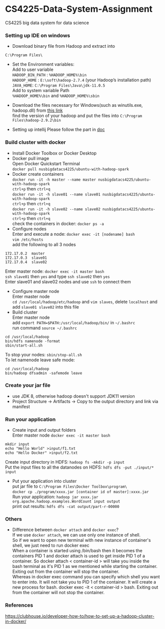 # CS4225-Data-System-Assignment
CS4225 big data system for data science

### Setting up IDE on windows
* Download binary file from Hadoop and extract into 
```
C:\Program Files\
```
* Set the Environment variables:
<br/> Add to user variable
<br/> `HADOOP_BIN_PATH` : `%HADOOP_HOME%\bin`
<br/> `HADOOP_HOME` : `E:\soft\hadoop-2.7.4` (your Hadoop’s installation path)
<br/> `JAVA_HOME`: `C:\Program Files\Java\jdk-11.0.5`
<br/> Add to system variable Path
<br/> `%HADOOP_HOME%\bin` and `%HADOOP_HOME%\sbin`

* Download the files necessary for Windows(such as winutils.exe, hadoop.dll) from [this link](https://github.com/cdarlint/winutils)
<br/> find the version of your hadoop and put the files into `C:\Program Files\hadoop-2.9.2\bin`

* Setting up intellij
Please follow the part in [doc](https://github.com/CoderStellaJ/CS4225-Data-System/blob/master/setup_IDE_win_macos_linux.docx)

### Build cluster with docker
* Install Docker Toolbox or Docker Desktop
* Docker pull image
<br/> Open Docker Quickstart Terminal
<br/> `docker pull nusbigdatacs4225/ubuntu-with-hadoop-spark`
* Docker create containers
<br/> `docker run -it -h master --name master nusbigdatacs4225/ubuntu-with-hadoop-spark`
<br/> `ctrl+p` then `ctrl+q`
<br/> `docker run -it -h slave01 --name slave01 nusbigdatacs4225/ubuntu-with-hadoop-spark`
<br/> `ctrl+p` then `ctrl+q`
<br/> `docker run -it -h slave02 --name slave02 nusbigdatacs4225/ubuntu-with-hadoop-spark`
<br/> `ctrl+p` then `ctrl+q`
<br/> check the containers in docker: `docker ps -a`
* Configure nodes
<br/> Enter and execute a node: `docker exec -it [nodename] bash`
<br/> `vim /etc/hosts` 
<br/> add the following to all 3 nodes
```
172.17.0.2	master
172.17.0.3	slave01
172.17.0.4	slave02
```
Enter master node: `docker exec -it master bash`
<br/> `ssh slave01` then `yes` and type `ssh slave02` then `yes`
<br/> Enter slave01 and slave02 nodes and use `ssh` to connect them
* Configure master node
<br/> Enter master node
<br/> `cd /usr/local/hadoop/etc/hadoop` and `vim slaves`, delete `localhost` and add `slave01 slave02` into this file
* Build cluster
<br/> Enter master node
<br/> add `export PATH=$PATH:/usr/local/hadoop/bin/` in `~/.bashrc` 
<br/> run command `source ~/.bashrc`
```
cd /usr/local/hadoop
bin/hdfs namenode -format
sbin/start-all.sh
```
To stop your nodes: `sbin/stop-all.sh`
<br/> To let namenode leave safe mode: 
```
cd /usr/local/hadoop
bin/hadoop dfsadmin -safemode leave
```

### Create your jar file
* use JDK 8, otherwise hadoop doesn't support JDK11 version
* Project Structure -> Artifacts -> Copy to the output directory and link via manifest
 
### Run your application
* Create input and output folders
<br/> Enter master node `docker exec -it master bash`
```
mkdir input
echo "Hello World" >input/f1.txt
echo "Hello Docker" >input/f2.txt
```
Create input directory in HDFS: `hadoop fs -mkdir -p input`
<br/> Put the input files to all the datanodes on HDFS: `hdfs dfs -put ./input/* input`

* Put your application into cluster
<br/> put jar file to `C:\Program Files\Docker Toolbox\program\`
<br/> `docker cp ./program/xxxx.jar [container id of master]:xxxx.jar`
<br/> Run your application: `hadoop jar xxxx.jar org.apache.hadoop.examples.WordCount input output`
<br/> print out results: `hdfs dfs -cat output/part-r-00000`



### Others
* Difference between `docker attach` and `docker exec`?
<br/> If we use `docker attach`, we can use only one instance of shell.
<br/> So if we want to open new terminal with new instance of container's shell, we just need to run docker exec
<br/> When a container is started using /bin/bash then it becomes the containers PID 1 and docker attach is used to get inside PID 1 of a container. So docker attach < container-id > will take you inside the bash terminal as it's PID 1 as we mentioned while starting the container. Exiting out from the container will stop the container.
<br/> Whereas in docker exec command you can specify which shell you want to enter into. It will not take you to PID 1 of the container. It will create a new process for bash. docker exec -it < container-id > bash. Exiting out from the container will not stop the container.  

### References
https://clubhouse.io/developer-how-to/how-to-set-up-a-hadoop-cluster-in-docker/
